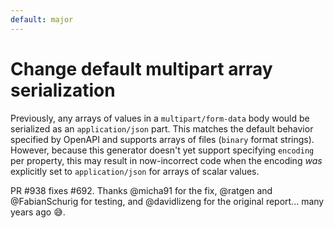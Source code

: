 ```yaml
---
default: major
---
```


# Change default multipart array serialization

Previously, any arrays of values in a `multipart/form-data` body would be serialized as an `application/json` part.
This matches the default behavior specified by OpenAPI and supports arrays of files (`binary` format strings).
However, because this generator doesn't yet support specifying `encoding` per property, this may result in 
now-incorrect code when the encoding _was_ explicitly set to `application/json` for arrays of scalar values.

PR #938 fixes #692. Thanks @micha91 for the fix, @ratgen and @FabianSchurig for testing, and @davidlizeng for the original report... many years ago 😅.
